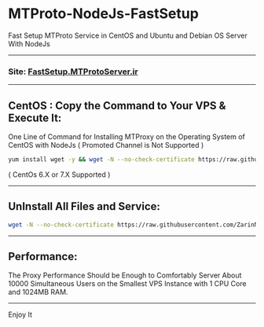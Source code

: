 # MTProto-NodeJs-FastSetup
Fast Setup MTProto Service in CentOS and Ubuntu and Debian OS Server With NodeJs
- - -
### Site: [FastSetup.MTProtoServer.ir](http://FastSetup.MTProtoServer.ir)
- - -
## CentOS : Copy the Command to Your VPS & Execute It:
One Line of Command for Installing MTProxy on the Operating System of CentOS with NodeJs ( Promoted Channel is Not Supported )
```bash
yum install wget -y && wget -N --no-check-certificate https://raw.githubusercontent.com/ZarinNegah/MTProto-NodeJs-FastSetup/master/MTProto-NodeJs-FastSetup-CentOS.sh && bash MTProto-NodeJs-FastSetup-CentOS.sh
```
( CentOs 6.X or 7.X Supported )

- - -
## UnInstall All Files and Service:

```bash
wget -N --no-check-certificate https://raw.githubusercontent.com/ZarinNegah/MTProto-NodeJs-FastSetup/master/UnInstall.sh && bash UnInstall.sh
```
- - -
## Performance:
The Proxy Performance Should be Enough to Comfortably Server About 10000 Simultaneous Users on the Smallest VPS Instance with 1 CPU Core and 1024MB RAM.
- - -
Enjoy It

